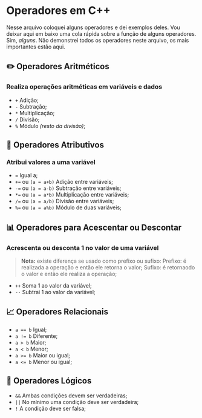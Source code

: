 # Operadores em C++

Nesse arquivo coloquei alguns operadores e dei exemplos deles.
Vou deixar aqui em baixo uma cola rápida sobre a função de alguns operadores. Sim, *alguns*.
Não demonstrei todos os operadores neste arquivo, os mais importantes estão aqui.


## ✏️ Operadores Aritméticos

### Realiza operações aritméticas em variáveis e dados

 - `+` Adição;
 -  `-` Subtração;
 - `*` Multiplicação;
 - `/` Divisão;
 - `%` Módulo *(resto da divisão)*;

## 📐 Operadores Atributivos

### Atribui valores a uma variável

 - `=` Igual a;
 -  `+=` ou `(a = a+b)` Adição entre variáveis;
 - `-=` ou `(a = a-b)` Subtração entre variáveis;
 - `*=` ou `(a = a*b)` Multiplicação entre variáveis;
 - `/=` ou `(a = a/b)` Divisão entre variáveis;
 - `%=` ou `(a = a%b)` Módulo de duas variáveis;

## 📊 Operadores para Acescentar ou Descontar

### Acrescenta ou desconta 1 no valor de uma variável
> **Nota:**  existe diferença se usado como prefixo ou sufixo:
>   Prefixo: é realizada a operação e então ele retorna o valor;
>  Sufixo: é retornaodo o valor e então ele realiza a operação;

 - `++`  Soma 1 ao valor da variável;
 -  `--` Subtrai 1 ao valor da variável;

## 📈 Operadores Relacionais

 -  `a == b` Igual;
 -  `a != b` Diferente;
 -  `a > b` Maior;
 -  `a < b` Menor;
 -  `a >= b` Maior ou igual;
 -  `a <= b` Menor ou igual;

## 🔣 Operadores Lógicos

 -  `&&` Ambas condições devem ser verdadeiras;
 -  `||`  No mínimo uma condição deve ser verdadeira;
 -  `!` A condição deve ser falsa;
